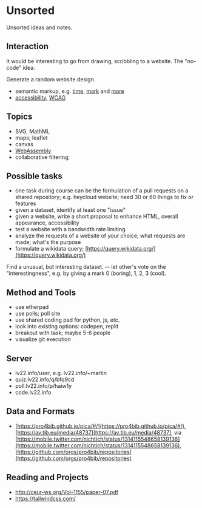 # Unsorted

Unsorted ideas and notes.

## Interaction

It would be interesting to go from drawing, scribbling to a website. The "no-code" idea.

Generate a random website design.

* semantic markup, e.g.
  [time](https://developer.mozilla.org/en-US/docs/Web/HTML/Element/time),
[mark](https://developer.mozilla.org/en-US/docs/Web/HTML/Element/mark) and
[more](https://developer.mozilla.org/en-US/docs/Glossary/Semantics)
* [accessibility](https://www.w3.org/WAI/tutorials/page-structure/headings/), [WCAG](https://en.wikipedia.org/wiki/Web_Content_Accessibility_Guidelines)

## Topics

* SVG, MathML
* maps; leaflet
* canvas
* [WebAssembly](https://developer.mozilla.org/en-US/docs/WebAssembly)
* collaborative filtering;

## Possible tasks

* one task during course can be the formulation of a pull requests on a shared
  repository; e.g. heycloud website; need 30 or 60 things to fix or features
* given a dataset, identify at least one "issue"
* given a website, write a short proposal to enhance HTML, overall appearance, accessibility
* test a website with a bandwidth rate limiting
* analyze the requests of a website of your choice; what requests are made; what's the purpose
* formulate a wikidata query; [https://query.wikidata.org/](https://query.wikidata.org/)

Find a unusual, but interesting dataset. -- let other's vote on the
"interestingness", e.g. by giving a mark 0 (boring), 1, 2, 3 (cool).

## Method and Tools

* use etherpad
* use polls; poll site
* use shared coding pad for python, js, etc.
* look into existing options: codepen, replit
* breakout with task; maybe 5-6 people
* visualize git execution

## Server

* lv22.info/user, e.g. lv22.info/~martin
* quiz.lv22.info/q/bfq9cd
* poll.lv22.info/p/haiw1y
* code.lv22.info

## Data and Formats

* [https://pro4bib.github.io/pica/#/](https://pro4bib.github.io/pica/#/), [https://av.tib.eu/media/48737](https://av.tib.eu/media/48737), via [https://mobile.twitter.com/nichtich/status/1314115548658139136](https://mobile.twitter.com/nichtich/status/1314115548658139136), [https://github.com/orgs/pro4bib/repositories](https://github.com/orgs/pro4bib/repositories)

## Reading and Projects

* http://ceur-ws.org/Vol-1155/paper-07.pdf
* https://tailwindcss.com/

